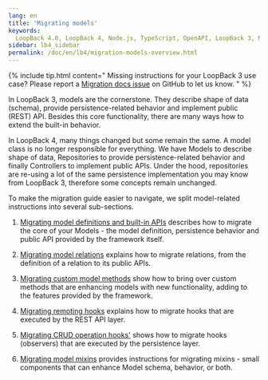 ```yaml
---
lang: en
title: 'Migrating models'
keywords:
  LoopBack 4.0, LoopBack 4, Node.js, TypeScript, OpenAPI, LoopBack 3, Migration
sidebar: lb4_sidebar
permalink: /doc/en/lb4/migration-models-overview.html
---
```


{% include tip.html content="
Missing instructions for your LoopBack 3 use case? Please report a [Migration docs issue](https://github.com/loopbackio/loopback-next/issues/new?labels=question,Migration,Docs&template=Migration_docs.md) on GitHub to let us know.
" %}

In LoopBack 3, models are the cornerstone. They describe shape of data (schema),
provide persistence-related behavior and implement public (REST) API. Besides
this core functionality, there are many ways how to extend the built-in
behavior.

In LoopBack 4, many things changed but some remain the same. A model class is no
longer responsible for everything. We have Models to describe shape of data,
Repositories to provide persistence-related behavior and finally Controllers to
implement public APIs. Under the hood, repositories are re-using a lot of the
same persistence implementation you may know from LoopBack 3, therefore some
concepts remain unchanged.

To make the migration guide easier to navigate, we split model-related
instructions into several sub-sections.

1. [Migrating model definitions and built-in APIs](./core.md) describes how to
   migrate the core of your Models - the model definition, persistence behavior
   and public API provided by the framework itself.

2. [Migrating model relations](./relations.md) explains how to migrate
   relations, from the definition of a relation to its public APIs.

3. [Migrating custom model methods](./methods.md) show how to bring over custom
   methods that are enhancing models with new functionality, adding to the
   features provided by the framework.

4. [Migrating remoting hooks](./remoting-hooks.md) explains how to migrate hooks
   that are executed by the REST API layer.

5. [Migrating CRUD operation hooks'](./operation-hooks.md) shows how to migrate
   hooks (observers) that are executed by the persistence layer.

6. [Migrating model mixins](./mixins.md) provides instructions for migrating
   mixins - small components that can enhance Model schema, behavior, or both.
